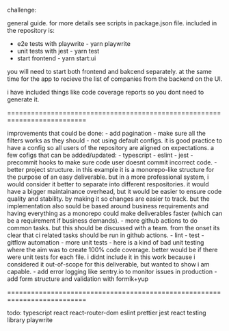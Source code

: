 challenge:

general guide. for more details see scripts in package.json file.  included in the repository is:
- e2e tests with playwrite - yarn playwrite
- unit tests with jest - yarn test
- start frontend - yarn start:ui

you will need to start both frontend and bakcend separately. at the same time for the app to recieve the list of companies from the backend on the UI.

i have included things like code coverage reports so you dont need to generate it.

==========================================================================

improvements that could be done:
    - add pagination
    - make sure all the filters works as they should
    - not using default configs. it is good practice to have a config so all users of the repository are aligned on expectations. a few cofigs that can be added/updated:
        - typescript
        - eslint
        - jest
    - precommit hooks to make sure code user doesnt commit incorrect code.
    - better project structure. in this example it is a monorepo-like structure for the purpose of an easy deliverable. but in a more professional system, i would consider it better to separate into different respositories. it would have a bigger maintainance overhead, but it would be easier to ensure code quality and stability. by making it so changes are easier to track. but the implementation also sould be based around business requirements and having everything as a monorepo could make deliverables faster (which can be a requirement if business demands).
    - more github actions to do common tasks. but this should be discussed with a team. from the onset its clear that ci related tasks should be run in github actions.
        - lint
        - test
        - gitflow automation
    - more unit tests - here is a kind of bad unit testing where the aim was to create 100% code coverage. better would be if there were unit tests for each file. i didnt include it in this work because i considered it out-of-scope for this deliverable, but wanted to show i am capable.
    - add error logging like sentry.io to monitor issues in production
    - add form structure and validation with formik+yup

==========================================================================

todo:
typescript
react
react-router-dom
eslint
prettier
jest
react testing library
playwrite
